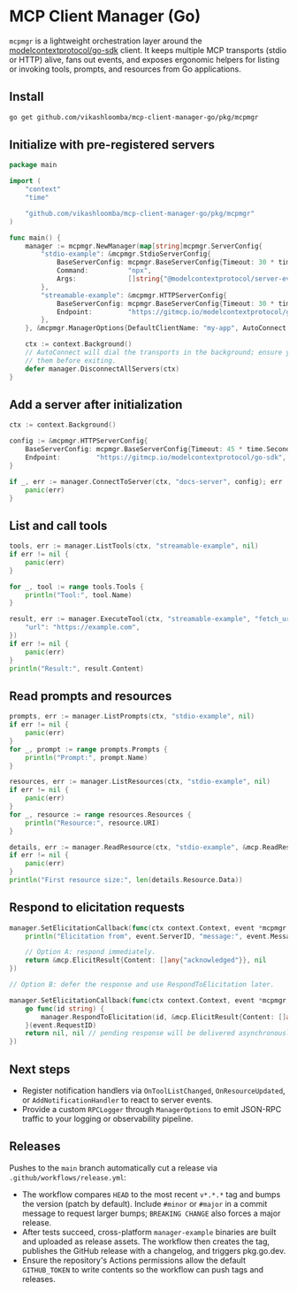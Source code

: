# MCP Client Manager (Go)

`mcpmgr` is a lightweight orchestration layer around the
[modelcontextprotocol/go-sdk](https://github.com/modelcontextprotocol/go-sdk)
client. It keeps multiple MCP transports (stdio or HTTP) alive, fans out
events, and exposes ergonomic helpers for listing or invoking tools, prompts,
and resources from Go applications.

## Install

```bash
go get github.com/vikashloomba/mcp-client-manager-go/pkg/mcpmgr
```

## Initialize with pre-registered servers

```go
package main

import (
    "context"
    "time"

    "github.com/vikashloomba/mcp-client-manager-go/pkg/mcpmgr"
)

func main() {
    manager := mcpmgr.NewManager(map[string]mcpmgr.ServerConfig{
        "stdio-example": &mcpmgr.StdioServerConfig{
            BaseServerConfig: mcpmgr.BaseServerConfig{Timeout: 30 * time.Second},
            Command:          "npx",
            Args:             []string{"@modelcontextprotocol/server-everything"},
        },
        "streamable-example": &mcpmgr.HTTPServerConfig{
            BaseServerConfig: mcpmgr.BaseServerConfig{Timeout: 30 * time.Second},
            Endpoint:         "https://gitmcp.io/modelcontextprotocol/go-sdk",
        },
    }, &mcpmgr.ManagerOptions{DefaultClientName: "my-app", AutoConnect: true})

    ctx := context.Background()
    // AutoConnect will dial the transports in the background; ensure you close
    // them before exiting.
    defer manager.DisconnectAllServers(ctx)
}
```

## Add a server after initialization

```go
ctx := context.Background()

config := &mcpmgr.HTTPServerConfig{
    BaseServerConfig: mcpmgr.BaseServerConfig{Timeout: 45 * time.Second},
    Endpoint:         "https://gitmcp.io/modelcontextprotocol/go-sdk",
}

if _, err := manager.ConnectToServer(ctx, "docs-server", config); err != nil {
    panic(err)
}
```

## List and call tools

```go
tools, err := manager.ListTools(ctx, "streamable-example", nil)
if err != nil {
    panic(err)
}

for _, tool := range tools.Tools {
    println("Tool:", tool.Name)
}

result, err := manager.ExecuteTool(ctx, "streamable-example", "fetch_url_content", map[string]any{
    "url": "https://example.com",
})
if err != nil {
    panic(err)
}
println("Result:", result.Content)
```

## Read prompts and resources

```go
prompts, err := manager.ListPrompts(ctx, "stdio-example", nil)
if err != nil {
    panic(err)
}
for _, prompt := range prompts.Prompts {
    println("Prompt:", prompt.Name)
}

resources, err := manager.ListResources(ctx, "stdio-example", nil)
if err != nil {
    panic(err)
}
for _, resource := range resources.Resources {
    println("Resource:", resource.URI)
}

details, err := manager.ReadResource(ctx, "stdio-example", &mcp.ReadResourceParams{URI: resources.Resources[0].URI})
if err != nil {
    panic(err)
}
println("First resource size:", len(details.Resource.Data))
```

## Respond to elicitation requests

```go
manager.SetElicitationCallback(func(ctx context.Context, event *mcpmgr.ElicitationEvent) (*mcp.ElicitResult, error) {
    println("Elicitation from", event.ServerID, "message:", event.Message)

    // Option A: respond immediately.
    return &mcp.ElicitResult{Content: []any{"acknowledged"}}, nil
})

// Option B: defer the response and use RespondToElicitation later.

manager.SetElicitationCallback(func(ctx context.Context, event *mcpmgr.ElicitationEvent) (*mcp.ElicitResult, error) {
    go func(id string) {
        manager.RespondToElicitation(id, &mcp.ElicitResult{Content: []any{"done"}})
    }(event.RequestID)
    return nil, nil // pending response will be delivered asynchronously.
})
```

## Next steps

- Register notification handlers via `OnToolListChanged`, `OnResourceUpdated`,
  or `AddNotificationHandler` to react to server events.
- Provide a custom `RPCLogger` through `ManagerOptions` to emit JSON-RPC traffic
  to your logging or observability pipeline.

## Releases

Pushes to the `main` branch automatically cut a release via
`.github/workflows/release.yml`:

- The workflow compares `HEAD` to the most recent `v*.*.*` tag and bumps the
  version (patch by default). Include `#minor` or `#major` in a commit message
  to request larger bumps; `BREAKING CHANGE` also forces a major release.
- After tests succeed, cross-platform `manager-example` binaries are built and
  uploaded as release assets. The workflow then creates the tag, publishes the
  GitHub release with a changelog, and triggers pkg.go.dev.
- Ensure the repository's Actions permissions allow the default `GITHUB_TOKEN`
  to write contents so the workflow can push tags and releases.
